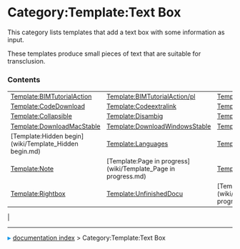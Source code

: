 # Category:Template:Text Box
This category lists templates that add a text box with some information as input.

These templates produce small pieces of text that are suitable for transclusion.

### Contents

|     |     |     |
| --- | --- | --- |
| [Template:BIMTutorialAction](wiki/Template_BIMTutorialAction.md) | [Template:BIMTutorialAction/pl](wiki/Template_BIMTutorialAction/pl.md) | [Template:Click](wiki/Template_Click.md) |
| [Template:CodeDownload](wiki/Template_CodeDownload.md) | [Template:Codeextralink](wiki/Template_Codeextralink.md) | [Template:Codeextralink/fr](wiki/Template_Codeextralink/fr.md) |
| [Template:Collapsible](wiki/Template_Collapsible.md) | [Template:Disambig](wiki/Template_Disambig.md) | [Template:DownloadLinuxStable](wiki/Template_DownloadLinuxStable.md) |
| [Template:DownloadMacStable](wiki/Template_DownloadMacStable.md) | [Template:DownloadWindowsStable](wiki/Template_DownloadWindowsStable.md) | [Template:Footnote](wiki/Template_Footnote.md) |
| [Template:Hidden begin](wiki/Template_Hidden begin.md) | [Template:Languages](wiki/Template_Languages.md) | [Template:Languages-top](wiki/Template_Languages-top.md) |
| [Template:Note](wiki/Template_Note.md) | [Template:Page in progress](wiki/Template_Page in progress.md) | [Template:Ref](wiki/Template_Ref.md) |
| [Template:Rightbox](wiki/Template_Rightbox.md) | [Template:UnfinishedDocu](wiki/Template_UnfinishedDocu.md) | [Template:Work in progress](wiki/Template_Work in progress.md) |
|



---
![](images/Right_arrow.png) [documentation index](../README.md) > Category:Template:Text Box
